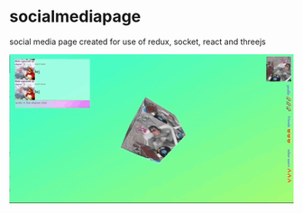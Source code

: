 # socialmediapage

social media page created for use of redux, socket, react and threejs

<img src="/public/socialmediascreenrecording.gif"></img>
